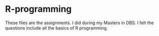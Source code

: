 # R-programming

These files are the assignments. I did during my Masters in DBS.
I felt the questions include all the basics of R programming. 

